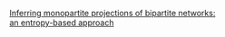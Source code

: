 [Inferring monopartite projections of bipartite networks:  
an entropy-based approach](https://arxiv.org/abs/1607.02481)


